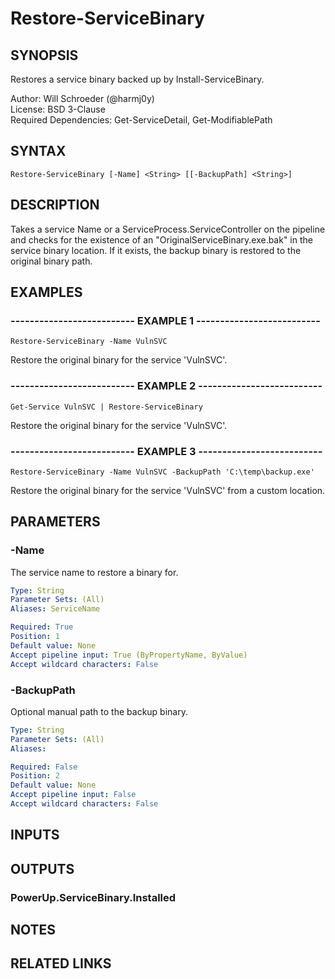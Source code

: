 # Restore-ServiceBinary

## SYNOPSIS
Restores a service binary backed up by Install-ServiceBinary.

Author: Will Schroeder (@harmj0y)  
License: BSD 3-Clause  
Required Dependencies: Get-ServiceDetail, Get-ModifiablePath

## SYNTAX

```
Restore-ServiceBinary [-Name] <String> [[-BackupPath] <String>]
```

## DESCRIPTION
Takes a service Name or a ServiceProcess.ServiceController on the pipeline and
checks for the existence of an "OriginalServiceBinary.exe.bak" in the service
binary location.
If it exists, the backup binary is restored to the original
binary path.

## EXAMPLES

### -------------------------- EXAMPLE 1 --------------------------
```
Restore-ServiceBinary -Name VulnSVC
```

Restore the original binary for the service 'VulnSVC'.

### -------------------------- EXAMPLE 2 --------------------------
```
Get-Service VulnSVC | Restore-ServiceBinary
```

Restore the original binary for the service 'VulnSVC'.

### -------------------------- EXAMPLE 3 --------------------------
```
Restore-ServiceBinary -Name VulnSVC -BackupPath 'C:\temp\backup.exe'
```

Restore the original binary for the service 'VulnSVC' from a custom location.

## PARAMETERS

### -Name
The service name to restore a binary for.

```yaml
Type: String
Parameter Sets: (All)
Aliases: ServiceName

Required: True
Position: 1
Default value: None
Accept pipeline input: True (ByPropertyName, ByValue)
Accept wildcard characters: False
```

### -BackupPath
Optional manual path to the backup binary.

```yaml
Type: String
Parameter Sets: (All)
Aliases: 

Required: False
Position: 2
Default value: None
Accept pipeline input: False
Accept wildcard characters: False
```

## INPUTS

## OUTPUTS

### PowerUp.ServiceBinary.Installed

## NOTES

## RELATED LINKS

